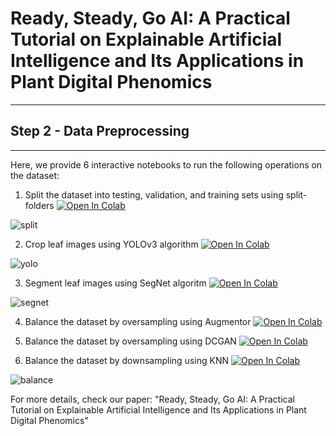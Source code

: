 # Ready, Steady, Go AI: A Practical Tutorial on Explainable Artificial Intelligence and Its Applications in Plant Digital Phenomics
----
## Step 2 - Data Preprocessing
----

Here, we provide 6 interactive notebooks to run the following operations on the dataset:

1. Split the dataset into testing, validation, and training sets using split-folders  [![Open In Colab](https://colab.research.google.com/assets/colab-badge.svg)](https://colab.research.google.com/github/faridnakhle/RSG/blob/main/1.%20RSG_Data%20splitter.ipynb)

 ![split](http://faridnakhle.com/pv/githubimages/Data%20Split.png?)

2. Crop leaf images using YOLOv3 algorithm [![Open In Colab](https://colab.research.google.com/assets/colab-badge.svg)](https://colab.research.google.com/github/faridnakhle/RSG/blob/main/2.%20RSG_Leaf%20cropper.ipynb)

 ![yolo](http://faridnakhle.com/pv/githubimages/yolo.png?)

3. Segment leaf images using SegNet algoritm [![Open In Colab](https://colab.research.google.com/assets/colab-badge.svg)](https://colab.research.google.com/github/faridnakhle/RSG/blob/main/3.%20RSG_Leaf%20segmenter.ipynb)

 ![segnet](http://faridnakhle.com/pv/githubimages/segnet.png?)

4. Balance the dataset by oversampling using Augmentor [![Open In Colab](https://colab.research.google.com/assets/colab-badge.svg)](https://colab.research.google.com/github/faridnakhle/RSG/blob/main/4.%20RSG_Oversample%20with%20Augmentor.ipynb)

5. Balance the dataset by oversampling using DCGAN [![Open In Colab](https://colab.research.google.com/assets/colab-badge.svg)](https://colab.research.google.com/github/faridnakhle/RSG/blob/main/5.%20RSG_Oversample%20with%20DCGAN.ipynb)

6. Balance the dataset by downsampling using KNN [![Open In Colab](https://colab.research.google.com/assets/colab-badge.svg)](https://colab.research.google.com/github/faridnakhle/RSG/blob/main/6.%20RSG_Downsample%20with%20KNN.ipynb)

 ![balance](http://faridnakhle.com/pv/githubimages/Balance.png?)

For more details, check our paper: "Ready, Steady, Go AI: A Practical Tutorial on Explainable Artificial Intelligence and Its Applications in Plant Digital Phenomics"